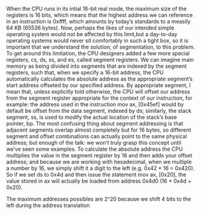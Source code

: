 When the CPU runs in its intial 16-bit real mode, the maximum size of the registers is 16 bits, which means that the highest address we can reference in an instruction is 0xffff, which amounts by today’s standards to a measily 64 KB (65536 bytes). Now, perhaps the likes of our intended simple operating system would not be affected by this limit,but a day-to-day operating systems would never sit comfortably in such a tight box, so it is important that we understand the solution, of segmentation, to this problem.
To get around this limitation, the CPU designers added a few more special registers, cs, ds, ss, and es, called segment registers. We can imagine main memory as being divided into segments that are indexed by the segment registers, such that, when we specify a 16-bit address, the CPU automatically calculates the absolute address as the appropriate segment’s start address offseted by our specified address. By appropriate segment, I mean that, unless explicitly told otherwise, the CPU will offset our address from the segment register appropriate for the context of our instruction, for example: the address used in the instruction mov ax, [0x45ef] would by default be offset from the data segment, indexed by ds; similarly, the stack segment, ss, is used to modify the actual location of the stack’s base pointer, bp.
The most confusing thing about segment addressing is that adjacent segments overlap almost completely but for 16 bytes, so different segment and offset combinations can actually point to the same physical address; but enough of the talk: we won’t truly grasp this concept until we’ve seen some examples.
To calculate the absolute address the CPU multiplies the value in the segment register by 16 and then adds your offset address; and because we are working with hexadecimal, when we multiple a number by 16, we simply shift it a digit to the left (e.g. 0x42 * 16 = 0x420).
So if we set ds to 0x4d and then issue the statement mov ax, [0x20], the value stored in ax will actually be loaded from address 0x4d0 (16 * 0x4d + 0x20).

The maximum addresses possibles are 2^20 because we shift 4 bits to the left during the address translation